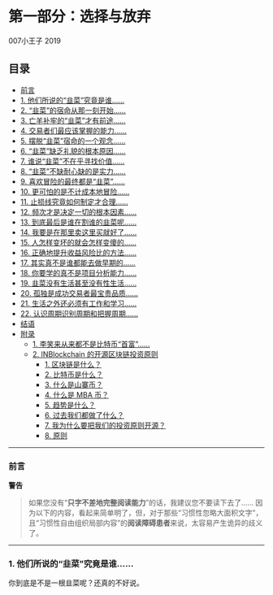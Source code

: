 # 第一部分：选择与放弃

007小王子 2019

## 目录


* [前言](#前言)
* [1. 他们所说的“韭菜”究竟是谁……](#1-他们所说的韭菜究竟是谁)
* [2. “韭菜”的宿命从那一刻开始……](#2-韭菜的宿命从那一刻开始)
* [3. 亡羊补牢的“韭菜”才有前途……](#3-亡羊补牢的韭菜才有前途)
* [4. 交易者们最应该掌握的能力……](#4-交易者们最应该掌握的能力)
* [5. 摆脱“韭菜”宿命的一个观念……](#5-摆脱韭菜宿命的一个观念)
* [6. “韭菜”缺乏礼貌的根本原因……](#6-韭菜缺乏礼貌的根本原因)
* [7. 谁说“韭菜”不在乎寻找价值……](#7-谁说韭菜不在乎寻找价值)
* [8. “韭菜”不缺耐心缺的是实力……](#8-韭菜不缺耐心缺的是实力)
* [9. 喜欢冒险的最终都是“韭菜”……](#9-喜欢冒险的最终都是韭菜)
* [10. 更可怕的是不计成本地冒险……](#10-更可怕的是不计成本地冒险)
* [11. 止损线究竟如何制定才合理……](#11-止损线究竟如何制定才合理)
* [12. 频次才是决定一切的根本因素……](#12-频次才是决定一切的根本因素)
* [13. 到底最后是谁在割谁的韭菜呢……](#13-到底最后是谁在割谁的韭菜呢)
* [14. 我要是在那里卖这里买就好了……](#14-我要是在那里卖这里买就好了)
* [15. 人怎样变坏的就会怎样变傻的……](#15-人怎样变坏的就会怎样变傻的)
* [16. 正确地提升收益风险比的方法……](#16-正确地提升收益风险比的方法)
* [17. 其实真不是谁都能去做早期的……](#17-其实真不是谁都能去做早期的)
* [18. 你要学的真不是项目分析能力……](#18-你要学的真不是项目分析能力)
* [19. 韭菜没有生活甚至没有性生活……](#19-韭菜没有生活甚至没有性生活)
* [20. 孤独是成功交易者最宝贵品质……](#20-孤独是成功交易者最宝贵品质)
* [21. 生活之外还必须有工作和学习……](#21-生活之外还必须有工作和学习)
* [22. 认识周期识别周期和把握周期……](#22-认识周期识别周期和把握周期)
* [结语](#结语)
* [附录](#附录)
  * [1. 李笑来从来都不是比特币“首富”……](#1-李笑来从来都不是比特币首富)
  * [2. INBlockchain 的开源区块链投资原则](#2-inblockchain-的开源区块链投资原则)
     * [1. 区块链是什么？](#1-区块链是什么)
     * [2. 比特币是什么？](#2-比特币是什么)
     * [3. 什么是山寨币？](#3-什么是山寨币)
     * [4. 什么是 MBA 币？](#4-什么是-mba-币)
     * [5. 趋势是什么？](#5-趋势是什么)
     * [6. 过去我们都做了什么？](#6-过去我们都做了什么)
     * [7. 我为什么要把我们的投资原则开源？](#7-我为什么要把我们的投资原则开源)
     * [8. 原则](#8-原则)

-----

### 前言






**警告**

> 如果您没有“**只字不差地完整阅读能力**”的话，我建议您不要读下去了…… 因为以下的内容，看起来简单明了，但，对于那些“习惯性忽略大面积文字”，且“习惯性自由组织局部内容”的**阅读障碍患者**来说，太容易产生诡异的歧义了。

-----

### 1. 他们所说的“韭菜”究竟是谁……

你到底是不是一根韭菜呢？还真的不好说。



